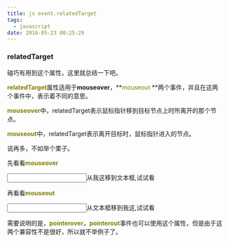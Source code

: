 ```yaml
---
title: js event.relatedTarget
tags:
  - javascript
date: 2016-05-23 00:25:29
---
```


### **relatedTarget**

碰巧有用到这个属性，这里就总结一下吧。<!--more-->

<span style="font-size: 14px; color: #808000;">**relatedTarget**</span>属性适用于**mouseover**，<span style="font-size: 14px;">**<span style="color: #808000;">mouseout</span> **</span>两个事件，并且在这两个事件中，表示着不同的意思。

<span style="color: #808000;">**mouseover**</span>中，relatedTarget表示鼠标指针移到目标节点上时所离开的那个节点。

<span style="color: #808000;">**mouseout**</span>中，relatedTarget表示离开目标时，鼠标指针进入的节点。

说再多，不如举个栗子。

先看看<span style="color: #808000; font-size: 14px;">**mouseover**</span>

<input id="mouseover" type="text" /><a>从我这移到文本框,试试看</a>

再看看<span style="color: #808000; font-size: 14px;">**mouseout**</span>

<input id="mouseout" type="text" /><a>从文本框移到我这,试试看</a>

需要说明的是，<span style="color: #808000; font-size: 14px;">**pointerover**</span>，<span style="color: #808000; font-size: 14px;">**pointerout**</span>事件也可以使用这个属性，但是由于这两个兼容性不是很好，所以就不举例子了。

<script>// <![CDATA[
document.getElementById('mouseover').onmouseover = function(event){
    alert(event.relatedTarget.tagName);
};
document.getElementById('mouseout').onmouseout = function(event) {
    alert(event.relatedTarget.tagName);
};
// ]]></script>